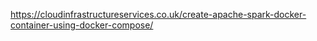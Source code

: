 https://cloudinfrastructureservices.co.uk/create-apache-spark-docker-container-using-docker-compose/